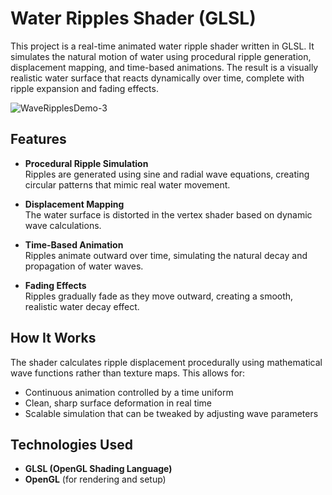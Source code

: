 # Water Ripples Shader (GLSL)

This project is a real-time animated water ripple shader written in GLSL. It simulates the natural motion of water using procedural ripple generation, displacement mapping, and time-based animations. The result is a visually realistic water surface that reacts dynamically over time, complete with ripple expansion and fading effects.

![WaveRipplesDemo-3](https://github.com/user-attachments/assets/4ac90877-1050-46d4-ba5a-c2eea83298be)

## Features

- **Procedural Ripple Simulation**  
  Ripples are generated using sine and radial wave equations, creating circular patterns that mimic real water movement.

- **Displacement Mapping**  
  The water surface is distorted in the vertex shader based on dynamic wave calculations.

- **Time-Based Animation**  
  Ripples animate outward over time, simulating the natural decay and propagation of water waves.

- **Fading Effects**  
  Ripples gradually fade as they move outward, creating a smooth, realistic water decay effect.

## How It Works

The shader calculates ripple displacement procedurally using mathematical wave functions rather than texture maps. This allows for:

- Continuous animation controlled by a time uniform
- Clean, sharp surface deformation in real time
- Scalable simulation that can be tweaked by adjusting wave parameters

## Technologies Used

- **GLSL (OpenGL Shading Language)**  
- **OpenGL** (for rendering and setup)
